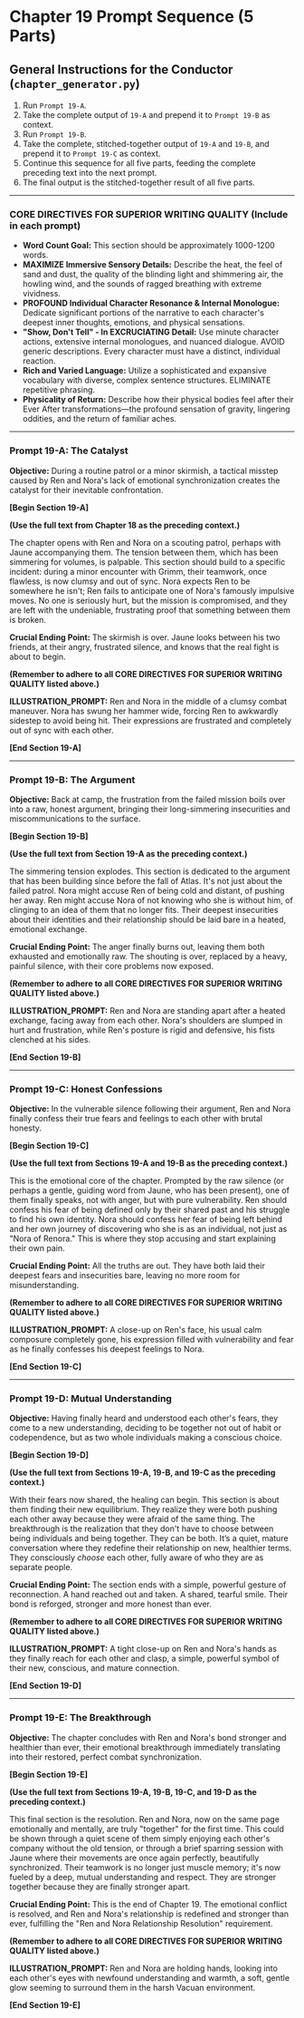 # Chapter 19 Prompt Sequence (5 Parts)

## General Instructions for the Conductor (`chapter_generator.py`)

1. Run `Prompt 19-A`.
2. Take the complete output of `19-A` and prepend it to `Prompt 19-B` as context.
3. Run `Prompt 19-B`.
4. Take the complete, stitched-together output of `19-A` and `19-B`, and prepend it to `Prompt 19-C` as context.
5. Continue this sequence for all five parts, feeding the complete preceding text into the next prompt.
6. The final output is the stitched-together result of all five parts.

---

### **CORE DIRECTIVES FOR SUPERIOR WRITING QUALITY (Include in each prompt)**

* **Word Count Goal:** This section should be approximately 1000-1200 words.
* **MAXIMIZE Immersive Sensory Details:** Describe the heat, the feel of sand and dust, the quality of the blinding light and shimmering air, the howling wind, and the sounds of ragged breathing with extreme vividness.
* **PROFOUND Individual Character Resonance & Internal Monologue:** Dedicate significant portions of the narrative to each character's deepest inner thoughts, emotions, and physical sensations.
* **"Show, Don't Tell" - In EXCRUCIATING Detail:** Use minute character actions, extensive internal monologues, and nuanced dialogue. AVOID generic descriptions. Every character must have a distinct, individual reaction.
* **Rich and Varied Language:** Utilize a sophisticated and expansive vocabulary with diverse, complex sentence structures. ELIMINATE repetitive phrasing.
* **Physicality of Return:** Describe how their physical bodies feel after their Ever After transformations—the profound sensation of gravity, lingering oddities, and the return of familiar aches.

---

### **Prompt 19-A: The Catalyst**

**Objective:** During a routine patrol or a minor skirmish, a tactical misstep caused by Ren and Nora's lack of emotional synchronization creates the catalyst for their inevitable confrontation.

**[Begin Section 19-A]**

**(Use the full text from Chapter 18 as the preceding context.)**

The chapter opens with Ren and Nora on a scouting patrol, perhaps with Jaune accompanying them. The tension between them, which has been simmering for volumes, is palpable. This section should build to a specific incident: during a minor encounter with Grimm, their teamwork, once flawless, is now clumsy and out of sync. Nora expects Ren to be somewhere he isn't; Ren fails to anticipate one of Nora's famously impulsive moves. No one is seriously hurt, but the mission is compromised, and they are left with the undeniable, frustrating proof that something between them is broken.

**Crucial Ending Point:** The skirmish is over. Jaune looks between his two friends, at their angry, frustrated silence, and knows that the real fight is about to begin.

**(Remember to adhere to all CORE DIRECTIVES FOR SUPERIOR WRITING QUALITY listed above.)**

**ILLUSTRATION_PROMPT:** Ren and Nora in the middle of a clumsy combat maneuver. Nora has swung her hammer wide, forcing Ren to awkwardly sidestep to avoid being hit. Their expressions are frustrated and completely out of sync with each other.

**[End Section 19-A]**

---

### **Prompt 19-B: The Argument**

**Objective:** Back at camp, the frustration from the failed mission boils over into a raw, honest argument, bringing their long-simmering insecurities and miscommunications to the surface.

**[Begin Section 19-B]**

**(Use the full text from Section 19-A as the preceding context.)**

The simmering tension explodes. This section is dedicated to the argument that has been building since before the fall of Atlas. It's not just about the failed patrol. Nora might accuse Ren of being cold and distant, of pushing her away. Ren might accuse Nora of not knowing who she is without him, of clinging to an idea of them that no longer fits. Their deepest insecurities about their identities and their relationship should be laid bare in a heated, emotional exchange.

**Crucial Ending Point:** The anger finally burns out, leaving them both exhausted and emotionally raw. The shouting is over, replaced by a heavy, painful silence, with their core problems now exposed.

**(Remember to adhere to all CORE DIRECTIVES FOR SUPERIOR WRITING QUALITY listed above.)**

**ILLUSTRATION_PROMPT:** Ren and Nora are standing apart after a heated exchange, facing away from each other. Nora's shoulders are slumped in hurt and frustration, while Ren's posture is rigid and defensive, his fists clenched at his sides.

**[End Section 19-B]**

---

### **Prompt 19-C: Honest Confessions**

**Objective:** In the vulnerable silence following their argument, Ren and Nora finally confess their true fears and feelings to each other with brutal honesty.

**[Begin Section 19-C]**

**(Use the full text from Sections 19-A and 19-B as the preceding context.)**

This is the emotional core of the chapter. Prompted by the raw silence (or perhaps a gentle, guiding word from Jaune, who has been present), one of them finally speaks, not with anger, but with pure vulnerability. Ren should confess his fear of being defined only by their shared past and his struggle to find his own identity. Nora should confess her fear of being left behind and her own journey of discovering who she is as an individual, not just as "Nora of Renora." This is where they stop accusing and start explaining their own pain.

**Crucial Ending Point:** All the truths are out. They have both laid their deepest fears and insecurities bare, leaving no more room for misunderstanding.

**(Remember to adhere to all CORE DIRECTIVES FOR SUPERIOR WRITING QUALITY listed above.)**

**ILLUSTRATION_PROMPT:** A close-up on Ren's face, his usual calm composure completely gone, his expression filled with vulnerability and fear as he finally confesses his deepest feelings to Nora.

**[End Section 19-C]**

---

### **Prompt 19-D: Mutual Understanding**

**Objective:** Having finally heard and understood each other's fears, they come to a new understanding, deciding to be together not out of habit or codependence, but as two whole individuals making a conscious choice.

**[Begin Section 19-D]**

**(Use the full text from Sections 19-A, 19-B, and 19-C as the preceding context.)**

With their fears now shared, the healing can begin. This section is about them finding their new equilibrium. They realize they were both pushing each other away because they were afraid of the same thing. The breakthrough is the realization that they don't have to choose between being individuals and being together. They can be both. It’s a quiet, mature conversation where they redefine their relationship on new, healthier terms. They consciously *choose* each other, fully aware of who they are as separate people.

**Crucial Ending Point:** The section ends with a simple, powerful gesture of reconnection. A hand reached out and taken. A shared, tearful smile. Their bond is reforged, stronger and more honest than ever.

**(Remember to adhere to all CORE DIRECTIVES FOR SUPERIOR WRITING QUALITY listed above.)**

**ILLUSTRATION_PROMPT:** A tight close-up on Ren and Nora's hands as they finally reach for each other and clasp, a simple, powerful symbol of their new, conscious, and mature connection.

**[End Section 19-D]**

---

### **Prompt 19-E: The Breakthrough**

**Objective:** The chapter concludes with Ren and Nora's bond stronger and healthier than ever, their emotional breakthrough immediately translating into their restored, perfect combat synchronization.

**[Begin Section 19-E]**

**(Use the full text from Sections 19-A, 19-B, 19-C, and 19-D as the preceding context.)**

This final section is the resolution. Ren and Nora, now on the same page emotionally and mentally, are truly "together" for the first time. This could be shown through a quiet scene of them simply enjoying each other's company without the old tension, or through a brief sparring session with Jaune where their movements are once again perfectly, beautifully synchronized. Their teamwork is no longer just muscle memory; it's now fueled by a deep, mutual understanding and respect. They are stronger together because they are finally stronger apart.

**Crucial Ending Point:** This is the end of Chapter 19. The emotional conflict is resolved, and Ren and Nora's relationship is redefined and stronger than ever, fulfilling the "Ren and Nora Relationship Resolution" requirement.

**(Remember to adhere to all CORE DIRECTIVES FOR SUPERIOR WRITING QUALITY listed above.)**

**ILLUSTRATION_PROMPT:** Ren and Nora are holding hands, looking into each other's eyes with newfound understanding and warmth, a soft, gentle glow seeming to surround them in the harsh Vacuan environment.

**[End Section 19-E]**
